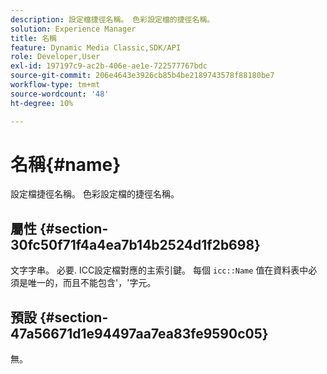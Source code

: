 ```yaml
---
description: 設定檔捷徑名稱。 色彩設定檔的捷徑名稱。
solution: Experience Manager
title: 名稱
feature: Dynamic Media Classic,SDK/API
role: Developer,User
exl-id: 197197c9-ac2b-406e-ae1e-722577767bdc
source-git-commit: 206e4643e3926cb85b4be2189743578f88180be7
workflow-type: tm+mt
source-wordcount: '48'
ht-degree: 10%

---
```


# 名稱{#name}

設定檔捷徑名稱。 色彩設定檔的捷徑名稱。

## 屬性 {#section-30fc50f71f4a4ea7b14b2524d1f2b698}

文字字串。 必要. ICC設定檔對應的主索引鍵。 每個 `icc::Name` 值在資料表中必須是唯一的，而且不能包含&#39;，&#39;字元。

## 預設 {#section-47a56671d1e94497aa7ea83fe9590c05}

無。
